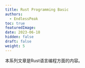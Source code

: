 ```yaml
---
title: Rust Programming Basic
authors:
  - EndlessPeak
toc: true
featuredImage: 
date: 2023-06-18
hidden: false
draft: false
weight: 5
---
```


本系列文章是Rust语言编程方面的内容。
